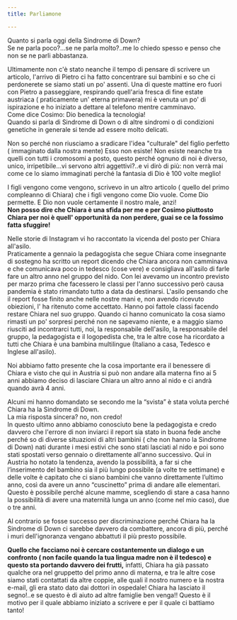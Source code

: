 ```yaml
---
title: Parliamone

---
```

Quanto si parla oggi della Sindrome di Down?  
Se ne parla poco?...se ne parla molto?..me lo chiedo spesso e penso che non se ne parli abbastanza.

Ultimamente non c'è stato neanche il tempo di pensare di scrivere un articolo, l'arrivo di Pietro ci ha fatto concentrare sui bambini e so che ci perdonerete se siamo stati un po' assenti. Una di queste mattine ero fuori con Pietro a passeggiare, respirando quell'aria fresca di fine estate austriaca ( praticamente un' eterna primavera) mi è venuta un po' di ispirazione e ho iniziato a dettare al telefono mentre camminavo.  
Come dice Cosimo: Dio benedica la tecnologia!  
Quando si parla di Sindrome di Down o di altre sindromi o di condizioni genetiche in generale si tende ad essere molto delicati.

Non so perché non riusciamo a sradicare l'idea "culturale" del figlio perfetto ( immaginato dalla nostra mente) Esso non esiste! Non esiste neanche tra quelli con tutti i cromosomi a posto, questo perché ognuno di noi è diverso, unico, irripetibile...vi servono altri aggettivi?..e vi dirò di più: non verrà mai come ce lo siamo immaginati perché la fantasia di Dio è 100 volte meglio!

I figli vengono come vengono, scrivevo in un altro articolo ( quello del primo compleanno di Chiara) che i figli vengono come Dio vuole. Come Dio permette. E Dio non vuole certamente il nostro male, anzi!  
**Non posso dire che Chiara è una sfida per me e per Cosimo piuttosto Chiara per noi è quell' opportunità da non perdere, guai se ce la fossimo fatta sfuggire!**

Nelle storie di Instagram vi ho raccontato la vicenda del posto per Chiara all'asilo.  
Praticamente a gennaio la pedagogista che segue Chiara come insegnante di sostegno ha scritto un report dicendo che Chiara ancora non camminava e che comunicava poco in tedesco (cose vere) e consigliava all'asilo di farle fare un altro anno nel gruppo del nido. Con lei avevamo un incontro previsto per marzo prima che facessero le classi per l'anno successivo però causa pandemia è stato rimandato tutto a data da destinarsi. L'asilo pensando che il report fosse finito anche nelle nostre mani e, non avendo ricevuto obiezioni, l' ha ritenuto come accettato. Hanno poi fattole classi facendo restare Chiara nel suo gruppo. Quando ci hanno comunicato la cosa siamo rimasti un po' sorpresi perché non ne sapevamo niente, e a maggio siamo riusciti ad incontrarci tutti, noi, la responsabile dell'asilo, la responsabile del gruppo, la pedagogista e il logopedista che, tra le altre cose ha ricordato a tutti che Chiara è una bambina multilingue (Italiano a casa, Tedesco e Inglese all'asilo). 

Noi abbiamo fatto presente che la cosa importante era il benessere di Chiara e visto che qui in Austria si può non andare alla materna fino ai 5 anni abbiamo deciso di lasciare Chiara un altro anno al nido e ci andrà quando avrà 4 anni.

Alcuni mi hanno domandato se secondo me la “svista” è stata voluta perché Chiara ha la Sindrome di Down.  
La mia risposta sincera? no, non credo!  
In questo ultimo anno abbiamo conosciuto bene la pedagogista e credo davvero che l'errore di non inviarci il report sia stato in buona fede anche perché so di diverse situazioni di altri bambini ( che non hanno la Sindrome di Down) nati durante i mesi estivi che sono stati lasciati al nido e poi sono stati spostati verso gennaio o direttamente all'anno successivo. Qui in Austria ho notato la tendenza, avendo la possibilità, a far si che l’inserimento del bambino sia il più lungo possibile (a volte tre settimane) e delle volte è capitato che ci siano bambini che vanno direttamente l’ultimo anno, così da avere un anno “cuscinetto” prima di andare alle elementari. Questo è possibile perché alcune mamme, scegliendo di stare a casa hanno la possibilità di avere una maternità lunga un anno (come nel mio caso), due o tre anni.

Al contrario se fosse successo per discriminazione perché Chiara ha la Sindrome di Down ci sarebbe davvero da combattere, ancora di più, perché i muri dell'ignoranza vengano abbattuti il più presto possibile.

  
**Quello che facciamo noi è cercare costantemente un dialogo e un confronto ( non facile quando la tua lingua madre non è il tedesco) e questo sta portando davvero dei frutti,** infatti, Chiara ha già passato qualche ora nel gruppetto del primo anno di materna, e tra le altre cose siamo stati contattati da altre coppie, alle quali il nostro numero e la nostra e-mail, gli era stato dato dai dottori in ospedale! Chiara ha lasciato il segno!..e se questo è di aiuto ad altre famiglie ben venga!! Questo è il motivo per il quale abbiamo iniziato a scrivere e per il quale ci battiamo tanto!